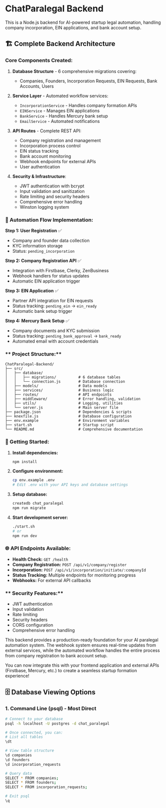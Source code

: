 # ChatParalegal Backend

This is a Node.js backend for AI-powered startup legal automation, handling company incorporation, EIN applications, and bank account setup.

## 🏗️ **Complete Backend Architecture**

### **Core Components Created:**

1. **Database Structure** - 6 comprehensive migrations covering:
   - Companies, Founders, Incorporation Requests, EIN Requests, Bank Accounts, Users

2. **Service Layer** - Automated workflow services:
   - `IncorporationService` - Handles company formation APIs
   - `EINService` - Manages EIN applications
   - `BankService` - Handles Mercury bank setup
   - `EmailService` - Automated notifications

3. **API Routes** - Complete REST API:
   - Company registration and management
   - Incorporation process control
   - EIN status tracking
   - Bank account monitoring
   - Webhook endpoints for external APIs
   - User authentication

4. **Security & Infrastructure**:
   - JWT authentication with bcrypt
   - Input validation and sanitization
   - Rate limiting and security headers
   - Comprehensive error handling
   - Winston logging system

### **🚀 Automation Flow Implementation:**

**Step 1: User Registration** ✅
- Company and founder data collection
- KYC information storage
- Status: `pending_incorporation`

**Step 2: Company Registration API** ✅
- Integration with Firstbase, Clerky, ZenBusiness
- Webhook handlers for status updates
- Automatic EIN application trigger

**Step 3: EIN Application** ✅
- Partner API integration for EIN requests
- Status tracking: `pending_ein` → `ein_ready`
- Automatic bank setup trigger

**Step 4: Mercury Bank Setup** ✅
- Company documents and KYC submission
- Status tracking: `pending_bank_approval` → `bank_ready`
- Automated email with account credentials

### ** Project Structure:**
```
ChatParalegal-Backend/
├── src/
│   ├── database/
│   │   ├── migrations/          # 6 database tables
│   │   └── connection.js        # Database connection
│   ├── models/                  # Data models
│   ├── services/                # Business logic
│   ├── routes/                  # API endpoints
│   ├── middleware/              # Error handling, validation
│   ├── utils/                   # Logging, utilities
│   └── server.js                # Main server file
├── package.json                 # Dependencies & scripts
├── knexfile.js                  # Database configuration
├── env.example                  # Environment variables
├── start.sh                     # Startup script
└── README.md                    # Comprehensive documentation
```

### **🔧 Getting Started:**

1. **Install dependencies:**
   ```bash
   npm install
   ```

2. **Configure environment:**
   ```bash
   cp env.example .env
   # Edit .env with your API keys and database settings
   ```

3. **Setup database:**
   ```bash
   createdb chat_paralegal
   npm run migrate
   ```

4. **Start development server:**
   ```bash
   ./start.sh
   # or
   npm run dev
   ```

### **🌐 API Endpoints Available:**
- **Health Check:** `GET /health`
- **Company Registration:** `POST /api/v1/company/register`
- **Incorporation:** `POST /api/v1/incorporation/initiate/:companyId`
- **Status Tracking:** Multiple endpoints for monitoring progress
- **Webhooks:** For external API callbacks

### ** Security Features:**
- JWT authentication
- Input validation
- Rate limiting
- Security headers
- CORS configuration
- Comprehensive error handling

This backend provides a production-ready foundation for your AI paralegal automation system. The webhook system ensures real-time updates from external services, while the automated workflow handles the entire process from company registration to bank account setup.

You can now integrate this with your frontend application and external APIs (Firstbase, Mercury, etc.) to create a seamless startup formation experience! 

## 🗄️ **Database Viewing Options**

### **1. Command Line (psql) - Most Direct**
```bash
# Connect to your database
psql -h localhost -U postgres -d chat_paralegal

# Once connected, you can:
# List all tables
\dt

# View table structure
\d companies
\d founders
\d incorporation_requests

# Query data
SELECT * FROM companies;
SELECT * FROM founders;
SELECT * FROM incorporation_requests;

# Exit psql
\q
```

